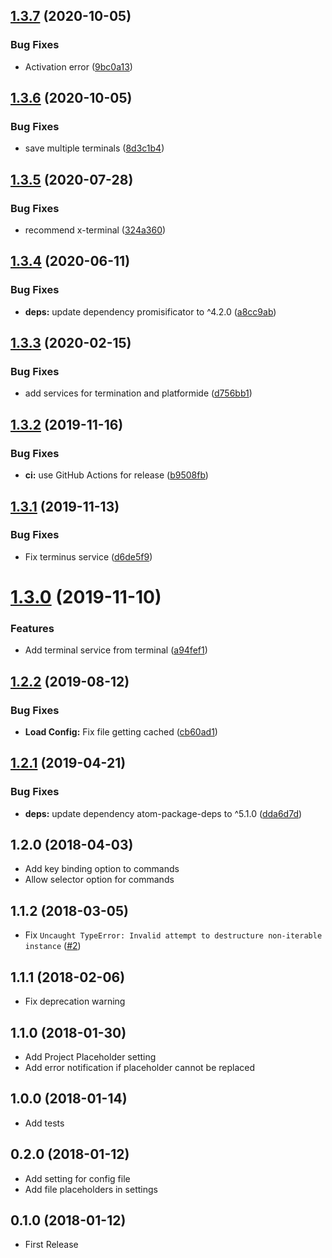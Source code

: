 ## [1.3.7](https://github.com/UziTech/terminal-commands/compare/v1.3.6...v1.3.7) (2020-10-05)


### Bug Fixes

* Activation error ([9bc0a13](https://github.com/UziTech/terminal-commands/commit/9bc0a137419cf3274751a98f818fddf127fbd955))

## [1.3.6](https://github.com/UziTech/terminal-commands/compare/v1.3.5...v1.3.6) (2020-10-05)


### Bug Fixes

* save multiple terminals ([8d3c1b4](https://github.com/UziTech/terminal-commands/commit/8d3c1b4684d0a1c14ee10f423b4c16e7512cc49a))

## [1.3.5](https://github.com/UziTech/terminal-commands/compare/v1.3.4...v1.3.5) (2020-07-28)


### Bug Fixes

* recommend x-terminal ([324a360](https://github.com/UziTech/terminal-commands/commit/324a360f84b7165e419c0243bd0849296744f0c9))

## [1.3.4](https://github.com/UziTech/terminal-commands/compare/v1.3.3...v1.3.4) (2020-06-11)


### Bug Fixes

* **deps:** update dependency promisificator to ^4.2.0 ([a8cc9ab](https://github.com/UziTech/terminal-commands/commit/a8cc9abfdd28ee351da0e0096748cf7721566332))

## [1.3.3](https://github.com/UziTech/terminal-commands/compare/v1.3.2...v1.3.3) (2020-02-15)


### Bug Fixes

* add services for termination and platformide ([d756bb1](https://github.com/UziTech/terminal-commands/commit/d756bb14da18476212383a8129dd21ebd46dbc6e))

## [1.3.2](https://github.com/UziTech/terminal-commands/compare/v1.3.1...v1.3.2) (2019-11-16)


### Bug Fixes

* **ci:** use GitHub Actions for release ([b9508fb](https://github.com/UziTech/terminal-commands/commit/b9508fb24c2e9bd4d3f82e388c1afd2449d70281))

## [1.3.1](https://github.com/UziTech/terminal-commands/compare/v1.3.0...v1.3.1) (2019-11-13)


### Bug Fixes

* Fix terminus service ([d6de5f9](https://github.com/UziTech/terminal-commands/commit/d6de5f9996f6c6881bd6670d0c936f9cfe07c7b6))

# [1.3.0](https://github.com/UziTech/terminal-commands/compare/v1.2.2...v1.3.0) (2019-11-10)


### Features

* Add terminal service from terminal ([a94fef1](https://github.com/UziTech/terminal-commands/commit/a94fef10b1e5db0654001dacfefefa8f16bdc8e2))

## [1.2.2](https://github.com/UziTech/terminal-commands/compare/v1.2.1...v1.2.2) (2019-08-12)


### Bug Fixes

* **Load Config:** Fix file getting cached ([cb60ad1](https://github.com/UziTech/terminal-commands/commit/cb60ad1))

## [1.2.1](https://github.com/UziTech/terminal-commands/compare/v1.2.0...v1.2.1) (2019-04-21)


### Bug Fixes

* **deps:** update dependency atom-package-deps to ^5.1.0 ([dda6d7d](https://github.com/UziTech/terminal-commands/commit/dda6d7d))

## 1.2.0 (2018-04-03)

-   Add key binding option to commands
-   Allow selector option for commands

## 1.1.2 (2018-03-05)

-   Fix `Uncaught TypeError: Invalid attempt to destructure non-iterable instance` ([#2](https://github.com/UziTech/terminal-commands/issues/2))

## 1.1.1 (2018-02-06)

-   Fix deprecation warning

## 1.1.0 (2018-01-30)

-   Add Project Placeholder setting
-   Add error notification if placeholder cannot be replaced

## 1.0.0 (2018-01-14)

-   Add tests

## 0.2.0 (2018-01-12)

-   Add setting for config file
-   Add file placeholders in settings

## 0.1.0 (2018-01-12)

-   First Release
